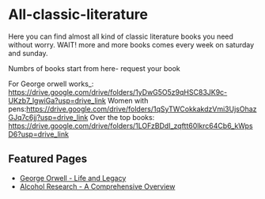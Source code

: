 # All-classic-literature
Here you can find almost all kind of classic literature books you need without worry. WAIT! more and more books comes every week on saturday and sunday.

Numbrs of books start from here- request your book

For George orwell works_: https://drive.google.com/drive/folders/1yDwG5O5z9qHSC83JK9c-UKzb7_lgwiGa?usp=drive_link
Women with pens:https://drive.google.com/drive/folders/1qSyTWCokkakdzVmi3UjsOhazGJq7c6jj?usp=drive_link
Over the top books: https://drive.google.com/drive/folders/1LOFzBDdI_zqftt60lkrc64Cb6_kWpsD6?usp=drive_link

## Featured Pages

- [George Orwell - Life and Legacy](George-Orwell.md)
- [Alcohol Research - A Comprehensive Overview](Alcohol-Research.md)

